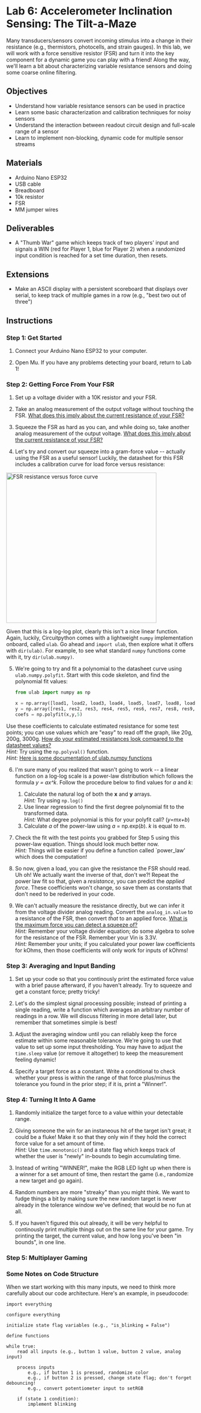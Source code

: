 <link rel="stylesheet" type="text/css" href="../../assets/css/styles.css">

# Lab 6: Accelerometer Inclination Sensing: The Tilt-a-Maze

Many transducers/sensors convert incoming stimulus into a change in their resistance (e.g., thermistors, photocells, and strain gauges). In this lab, we will work with a force sensitive resistor (FSR) and turn it into the key component for a dynamic game you can play with a friend! Along the way, we'll learn a bit about characterizing variable resistance sensors and doing some coarse online filtering. 

## Objectives
- Understand how variable resistance sensors can be used in practice
- Learn some basic characterization and calibration techniques for noisy sensors
- Understand the interaction between readout circuit design and full-scale range of a sensor
- Learn to implement non-blocking, dynamic code for multiple sensor streams

## Materials
- Arduino Nano ESP32
- USB cable
- Breadboard
- 10k resistor
- FSR
- MM jumper wires

## Deliverables
- A "Thumb War" game which keeps track of two players' input and signals a WIN (red for Player 1, blue for Player 2) when a randomized input condition is reached for a set time duration, then resets. 

## Extensions
- Make an ASCII display with a persistent scoreboard that displays over serial, to keep track of multiple games in a row (e.g., "best two out of three")

## Instructions

### Step 1: Get Started
1. Connect your Arduino Nano ESP32 to your computer.

2. Open Mu. If you have any problems detecting your board, return to Lab 1!

### Step 2: Getting Force From Your FSR
1. Set up a voltage divider with a 10K resistor and your FSR. 

2. Take an analog measurement of the output voltage without touching the FSR. <u>What does this imply about the current resistance of your FSR?</u>

3. Squeeze the FSR as hard as you can, and while doing so, take another analog measurement of the output voltage. <u>What does this imply about the current resistance of your FSR?</u>

4. Let's try and convert our squeeze into a gram-force value -- actually using the FSR as a useful sensor! Luckily, the datasheet for this FSR includes a calibration curve for load force versus resistance:

<img src="assets/fsr_curve.jpg" alt="FSR resistance versus force curve" width="400"/>

Given that this is a log-log plot, clearly this isn't a nice linear function. Again, luckily, Circuitpython comes with a lightweight `numpy` implementation onboard, called `ulab`. Go ahead and `import ulab`, then explore what it offers with `dir(ulab)`. For example, to see what standard `numpy` functions come with it, try `dir(ulab.numpy)`. 

5. We're going to try and fit a polynomial to the datasheet curve using `ulab.numpy.polyfit`. Start with this code skeleton, and find the polynomial fit values:
    ```python
    from ulab import numpy as np

    x = np.array([load1, load2, load3, load4, load5, load7, load8, load9, load10])
    y = np.array([res1, res2, res3, res4, res5, res6, res7, res8, res9, res10])
    coefs = np.polyfit(x,y,5)
    ```

Use these coefficients to calculate estimated resistance for some test points; you can use values which are "easy" to read off the graph, like 20g, 200g, 3000g. <u>How do your estimated resistances look compared to the datasheet values?</u> <br>*Hint:* Try using the `np.polyval()` function. <br>*Hint:* [Here is some documentation of ulab.numpy functions](https://micropython-ulab.readthedocs.io/en/latest/numpy-functions.html#polyfit)

6. I'm sure many of you realized that wasn't going to work -- a linear function on a log-log scale is a power-law distribution which follows the formula *y = ax^k*. Follow the procedure below to find values for *a* and *k*:
    1. Calculate the natural log of both the **x** and **y** arrays.<br>*Hint:* Try using `np.log()`
    2. Use linear regression to find the first degree polynomial fit to the transformed data. <br>*Hint:* What degree polynomial is this for your polyfit call? (*y=mx+b*)
    3. Calculate *a* of the power-law using *a* = np.exp(*b*). *k* is equal to *m*. 

7. Check the fit with the test points you grabbed for Step 5 using this power-law equation. Things should look much better now. <br>*Hint:* Things will be easier if you define a function called `power_law' which does the computation!

8. So now, given a load, you can give the resistance the FSR should read. Uh oh! We actually want the inverse of that, don't we?! Repeat the power law fit so that, given a *resistance*, you can predict the *applied force*. These coefficients won't change, so save them as constants that don't need to be rederived in your code. 

9. We can't actually measure the resistance directly, but we can infer it from the voltage divider analog reading. Convert the `analog_in.value` to a resistance of the FSR, then convert *that* to an applied force. <u>What is the maximum force you can detect a squeeze of?</u> <br>*Hint:* Remember your voltage divider equation; do some algebra to solve for the resistance of the FSR. Remember your Vin is 3.3V. <br>*Hint:* Remember your units; if you calculated your power law coefficients for kOhms, then those coefficients will only work for inputs of kOhms!

### Step 3: Averaging and Input Banding

1. Set up your code so that you continously print the estimated force value with a brief pause afterward, if you haven't already. Try to squeeze and get a constant force; pretty tricky! 

2. Let's do the simplest signal processing possible; instead of printing a single reading, write a function which averages an arbitrary number of readings in a row. We will discuss filtering in more detail later, but remember that sometimes simple is best! 

3. Adjust the averaging window until you can reliably keep the force estimate within some reasonable tolerance. We're going to use that value to set up some input thresholding. You may have to adjust the `time.sleep` value (or remove it altogether) to keep the measurement feeling dynamic!

4. Specify a target force as a constant. Write a conditional to check whether your press is within the range of that force plus/minus the tolerance you found in the prior step; if it is, print a "Winner!". 

### Step 4: Turning It Into A Game

1. Randomly initialize the target force to a value within your detectable range. 

2. Giving someone the win for an instaneous hit of the target isn't great; it could be a fluke! Make it so that they only win if they hold the correct force value for a set amount of time. <br>*Hint:* Use `time.monotonic()` and a state flag which keeps track of whether the user is "newly" in-bounds to begin accumulating time.

3. Instead of writing "WINNER!", make the RGB LED light up when there is a winner for a set amount of time, then restart the game (i.e., randomize a new target and go again).

4. Random numbers are more "streaky" than you might think. We want to fudge things a bit by making sure the new random target is never already in the tolerance window we've defined; that would be no fun at all.

5. If you haven't figured this out already, it will be very helpful to continously print multiple things out on the same line for your game. Try printing the target, the current value, and how long you've been "in bounds", in one line. 

### Step 5: Multiplayer Gaming


### Some Notes on Code Structure
When we start working with this many inputs, we need to think more carefully about our code architecture. Here's an example, in pseudocode:
```
import everything

configure everything

initialize state flag variables (e.g., "is_blinking = False")

define functions

while true:
    read all inputs (e.g., button 1 value, button 2 value, analog input)

    process inputs
        e.g., if button 1 is pressed, randomize color
        e.g., if button 2 is pressed, change state flag; don't forget debouncing!
        e.g., convert potentiometer input to setRGB

    if (state 1 condition):
        implement blinking

```